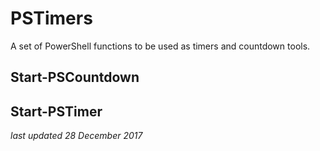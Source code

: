 # PSTimers #

A set of PowerShell functions to be used as timers and countdown tools.

## Start-PSCountdown


## Start-PSTimer

_last updated 28 December 2017_
